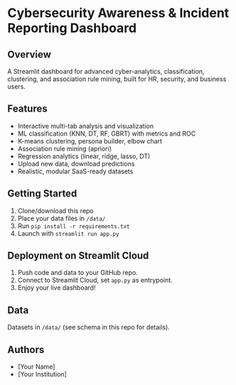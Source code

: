# Cybersecurity Awareness & Incident Reporting Dashboard

## Overview
A Streamlit dashboard for advanced cyber-analytics, classification, clustering, and association rule mining, built for HR, security, and business users.

## Features
- Interactive multi-tab analysis and visualization
- ML classification (KNN, DT, RF, GBRT) with metrics and ROC
- K-means clustering, persona builder, elbow chart
- Association rule mining (apriori)
- Regression analytics (linear, ridge, lasso, DT)
- Upload new data, download predictions
- Realistic, modular SaaS-ready datasets

## Getting Started
1. Clone/download this repo
2. Place your data files in `/data/`
3. Run `pip install -r requirements.txt`
4. Launch with `streamlit run app.py`

## Deployment on Streamlit Cloud
1. Push code and data to your GitHub repo.
2. Connect to Streamlit Cloud, set `app.py` as entrypoint.
3. Enjoy your live dashboard!

## Data
Datasets in `/data/` (see schema in this repo for details).

## Authors
- [Your Name]
- [Your Institution]
